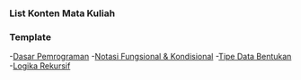 ### List Konten Mata Kuliah
### Template

-[Dasar Pemrograman](index.php?s=template/01-dasar-pemrograman.md)
-[Notasi Fungsional &amp; Kondisional](index.php?s=template/02-notasi-fungsional.md)
-[Tipe Data Bentukan](index.php?s=template/03-tipe-data-bentukan.md)
-[Logika Rekursif](index.php?s=template/04-logika-rekursif.md)